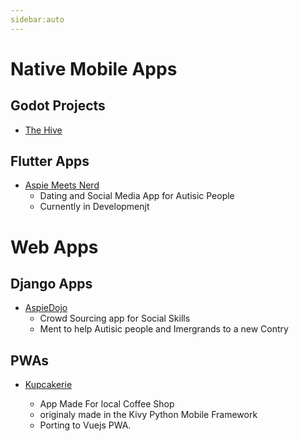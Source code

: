 ```yaml
---
sidebar:auto
---
```


# Native Mobile Apps

## Godot Projects

- [The Hive](./the-hive.md)

## Flutter Apps

- [Aspie Meets Nerd](./aspie_meets_nerd.md)
  - Dating and Social Media App for Autisic People
  - Curnently in Developmenjt

# Web Apps

## Django Apps

- [AspieDojo](./aspiedojo.md)
  - Crowd Sourcing app for Social Skills
  - Ment to help Autisic people and Imergrands to a new Contry

## PWAs

- [Kupcakerie](kupcakerie_pwa.md)

  - App Made For local Coffee Shop
  - originaly made in the Kivy Python Mobile Framework
  - Porting to Vuejs PWA.
